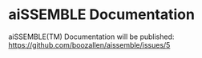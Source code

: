 # aiSSEMBLE Documentation
aiSSEMBLE(TM) Documentation will be published: https://github.com/boozallen/aissemble/issues/5